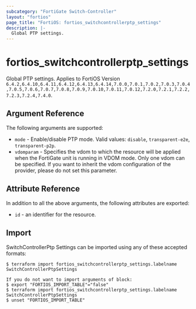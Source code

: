 ```yaml
---
subcategory: "FortiGate Switch-Controller"
layout: "fortios"
page_title: "FortiOS: fortios_switchcontrollerptp_settings"
description: |-
  Global PTP settings.
---
```


# fortios_switchcontrollerptp_settings
Global PTP settings. Applies to FortiOS Version `6.4.2,6.4.10,6.4.11,6.4.12,6.4.13,6.4.14,7.0.0,7.0.1,7.0.2,7.0.3,7.0.4,7.0.5,7.0.6,7.0.7,7.0.8,7.0.9,7.0.10,7.0.11,7.0.12,7.2.0,7.2.1,7.2.2,7.2.3,7.2.4,7.4.0`.

## Argument Reference

The following arguments are supported:

* `mode` - Enable/disable PTP mode. Valid values: `disable`, `transparent-e2e`, `transparent-p2p`.
* `vdomparam` - Specifies the vdom to which the resource will be applied when the FortiGate unit is running in VDOM mode. Only one vdom can be specified. If you want to inherit the vdom configuration of the provider, please do not set this parameter.


## Attribute Reference

In addition to all the above arguments, the following attributes are exported:
* `id` - an identifier for the resource.

## Import

SwitchControllerPtp Settings can be imported using any of these accepted formats:
```
$ terraform import fortios_switchcontrollerptp_settings.labelname SwitchControllerPtpSettings

If you do not want to import arguments of block:
$ export "FORTIOS_IMPORT_TABLE"="false"
$ terraform import fortios_switchcontrollerptp_settings.labelname SwitchControllerPtpSettings
$ unset "FORTIOS_IMPORT_TABLE"
```

